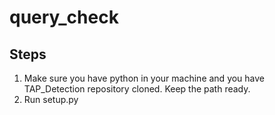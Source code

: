 # query_check
## Steps
1. Make sure you have python in your machine and you have TAP_Detection repository cloned. Keep the path ready.
2. Run setup.py